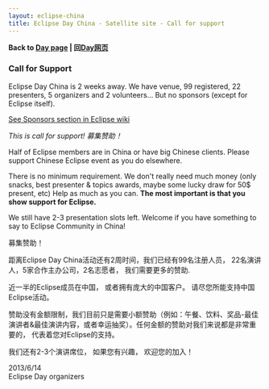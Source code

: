 ```yaml
---
layout: eclipse-china
title: Eclipse Day China - Satellite site - Call for support
---
```


<p><b>Back to <a href="/Day/">Day page</a> | 回<a href="/Day/">Day网页</a></b></p>

### Call for Support

Eclipse Day China is 2 weeks away. We have venue, 99 registered, 22 presenters, 5 organizers and 2 volunteers... But no sponsors (except for Eclipse itself).

[See Sponsors section in Eclipse wiki](http://wiki.eclipse.org/Eclipse_Day_China#Sponsors_.E8.B5.9E.E5.8A.A9)

*This is call for support! 募集赞助！* 

Half of Eclipse members are in China or have big Chinese clients. Please support Chinese Eclipse event as you do elsewhere.

There is no minimum requirement. 
We don't really need much money (only snacks, best presenter & topics awards, maybe some lucky draw for 50$ present, etc)
Help as much as you can. **The most important is that you show support for Eclipse.**

We still have 2-3 presentation slots left. Welcome if you have something to say to Eclipse Community in China!

募集赞助！

距离Eclipse Day China活动还有2周时间，我们已经有99名注册人员， 22名演讲人，5家合作主办公司，2名志愿者， 我们需要更多的赞助.

近一半的Eclipse成员在中国， 或者拥有庞大的中国客户。 请尽您所能支持中国Eclipse活动。

赞助没有金额限制，我们目前只是需要小额赞助（例如：午餐、饮料、奖品-最佳演讲者&最佳演讲内容，或者幸运抽奖）。任何金额的赞助对我们来说都是非常重要的， 代表着您对Eclipse的支持。

我们还有2-3个演讲席位， 如果您有兴趣， 欢迎您的加入！ 

2013/6/14  
Eclipse Day organizers